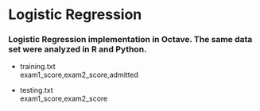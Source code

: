 # Logistic Regression

### Logistic Regression implementation in Octave. The same data set were analyzed in R and Python. 

* training.txt  
exam1_score,exam2_score,admitted  

* testing.txt  
exam1_score,exam2_score






